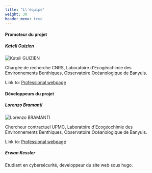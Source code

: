 ```yaml
---
title: "L\'équipe"
weight: 30
header_menu: true
---
```


#### Promoteur du projet

##### Katell Guizien

![Katell GUIZIEN](images/katell.jpg)

Chargée de recherche CNRS, Laboratoire d'Ecogéochimie des Environnements Benthiques, Observatoire Océanologique de Banyuls.

Link to: [Professional webpage](https://lecob1.obs-banyuls.fr/index.php/personnel/liste-du-personnel/chercheurs/guizien-katell)

#### Développeurs du projet

##### Lorenzo Bramanti

![Lorenzo BRAMANTI](images/lorenzo.jpg)

Chercheur contractuel UPMC, Laboratoire d'Ecogéochimie des Environnements Benthiques, Observatoire Océanologique de Banyuls.

Link to: [Professional webpage](https://www.researchgate.net/profile/Lorenzo_Bramanti)

##### Erwan Kessler

Etudiant en cybersécurité, developpeur du site web sous hugo.
